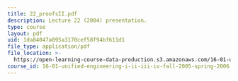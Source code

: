 ```yaml
---
title: 22_proofsII.pdf
description: Lecture 22 (2004) presentation.
type: course
layout: pdf
uid: 1da84047a895a3170cef58f94bf611d1
file_type: application/pdf
file_location: >-
  https://open-learning-course-data-production.s3.amazonaws.com/16-01-unified-engineering-i-ii-iii-iv-fall-2005-spring-2006/1da84047a895a3170cef58f94bf611d1_22_proofsII.pdf
course_id: 16-01-unified-engineering-i-ii-iii-iv-fall-2005-spring-2006
---
```

